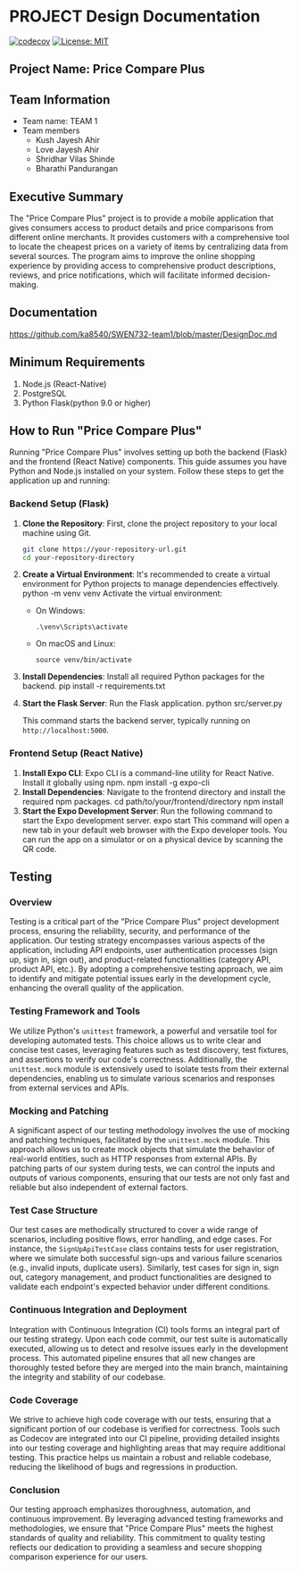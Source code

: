 # PROJECT Design Documentation

[![codecov](https://codecov.io/gh/ka8540/SWEN732-team1/graph/badge.svg?token=EDJ42TSNSN)](https://codecov.io/gh/ka8540/SWEN732-team1)
[![License: MIT](https://img.shields.io/badge/License-MIT-yellow.svg)](https://opensource.org/licenses/MIT)

## Project Name: Price Compare Plus

## Team Information

- Team name: TEAM 1
- Team members
  - Kush Jayesh Ahir
  - Love Jayesh Ahir
  - Shridhar Vilas Shinde
  - Bharathi Pandurangan

## Executive Summary

The "Price Compare Plus" project is to provide a mobile application that gives consumers access to product details and price comparisons from different online merchants. It provides customers with a comprehensive tool to locate the cheapest prices on a variety of items by centralizing data from several sources. The program aims to improve the online shopping experience by providing access to comprehensive product descriptions, reviews, and price notifications, which will facilitate informed decision-making.

## Documentation

https://github.com/ka8540/SWEN732-team1/blob/master/DesignDoc.md


## Minimum Requirements

1. Node.js (React-Native)
2. PostgreSQL
3. Python Flask(python 9.0 or higher)

## How to Run "Price Compare Plus"

Running "Price Compare Plus" involves setting up both the backend (Flask) and the frontend (React Native) components. This guide assumes you have Python and Node.js installed on your system. Follow these steps to get the application up and running:

### Backend Setup (Flask)

1. **Clone the Repository**: First, clone the project repository to your local machine using Git.

   ```bash
   git clone https://your-repository-url.git
   cd your-repository-directory
   
2. **Create a Virtual Environment**: It's recommended to create a virtual environment for Python projects to manage dependencies effectively.
    python -m venv venv
    Activate the virtual environment:
    - On Windows:
      ```
      .\venv\Scripts\activate
      ```
    - On macOS and Linux:
      ```
      source venv/bin/activate
      ```
3. **Install Dependencies**: Install all required Python packages for the backend.
     pip install -r requirements.txt
    
4. **Start the Flask Server**: Run the Flask application.
     python src/server.py

   This command starts the backend server, typically running on `http://localhost:5000`.

### Frontend Setup (React Native)

  1. **Install Expo CLI**: Expo CLI is a command-line utility for React Native. Install it globally using npm.
        npm install -g expo-cli
  2. **Install Dependencies**: Navigate to the frontend directory and install the required npm packages.
        cd path/to/your/frontend/directory
        npm install
  3. **Start the Expo Development Server**: Run the following command to start the Expo development server.
        expo start
     This command will open a new tab in your default web browser with the Expo developer tools. You can run the app on a simulator or on a physical device by scanning the QR code.

## Testing

### Overview

Testing is a critical part of the "Price Compare Plus" project development process, ensuring the reliability, security, and performance of the application. Our testing strategy encompasses various aspects of the application, including API endpoints, user authentication processes (sign up, sign in, sign out), and product-related functionalities (category API, product API, etc.). By adopting a comprehensive testing approach, we aim to identify and mitigate potential issues early in the development cycle, enhancing the overall quality of the application.

### Testing Framework and Tools

We utilize Python's `unittest` framework, a powerful and versatile tool for developing automated tests. This choice allows us to write clear and concise test cases, leveraging features such as test discovery, test fixtures, and assertions to verify our code's correctness. Additionally, the `unittest.mock` module is extensively used to isolate tests from their external dependencies, enabling us to simulate various scenarios and responses from external services and APIs.

### Mocking and Patching

A significant aspect of our testing methodology involves the use of mocking and patching techniques, facilitated by the `unittest.mock` module. This approach allows us to create mock objects that simulate the behavior of real-world entities, such as HTTP responses from external APIs. By patching parts of our system during tests, we can control the inputs and outputs of various components, ensuring that our tests are not only fast and reliable but also independent of external factors.

### Test Case Structure

Our test cases are methodically structured to cover a wide range of scenarios, including positive flows, error handling, and edge cases. For instance, the `SignUpApiTestCase` class contains tests for user registration, where we simulate both successful sign-ups and various failure scenarios (e.g., invalid inputs, duplicate users). Similarly, test cases for sign in, sign out, category management, and product functionalities are designed to validate each endpoint's expected behavior under different conditions.

### Continuous Integration and Deployment

Integration with Continuous Integration (CI) tools forms an integral part of our testing strategy. Upon each code commit, our test suite is automatically executed, allowing us to detect and resolve issues early in the development process. This automated pipeline ensures that all new changes are thoroughly tested before they are merged into the main branch, maintaining the integrity and stability of our codebase.

### Code Coverage

We strive to achieve high code coverage with our tests, ensuring that a significant portion of our codebase is verified for correctness. Tools such as Codecov are integrated into our CI pipeline, providing detailed insights into our testing coverage and highlighting areas that may require additional testing. This practice helps us maintain a robust and reliable codebase, reducing the likelihood of bugs and regressions in production.

### Conclusion

Our testing approach emphasizes thoroughness, automation, and continuous improvement. By leveraging advanced testing frameworks and methodologies, we ensure that "Price Compare Plus" meets the highest standards of quality and reliability. This commitment to quality testing reflects our dedication to providing a seamless and secure shopping comparison experience for our users.



